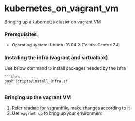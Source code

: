 # kubernetes_on_vagrant_vm
Bringing up a kubernetes cluster on vagrant VM

### Prerequisites

* Operating system: Ubuntu 16.04.2  (To-do: Centos 7.4)

### Installing the infra (vagrant and virtualbox)

Use below command to install packages needed by the infra

	```bash
	bash scripts/install_infra.sh
	```

### Bringing up the vagrant VM

1. Refer [readme for vagrantfile](src/README.md), make changes according to it
2. Use `vagrant up` to bring up your environment

